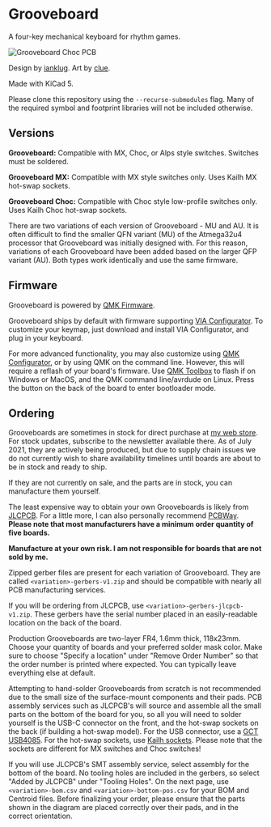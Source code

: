 # Grooveboard
A four-key mechanical keyboard for rhythm games.

![Grooveboard Choc PCB](https://i.imgur.com/wbMkbHX.jpg)

Design by [ianklug](https://ianklug.com). Art by [clue](https://clue.graphics).

Made with KiCad 5.

Please clone this repository using the `--recurse-submodules` flag. Many of the required symbol and footprint libraries will not be included otherwise.

## Versions

**Grooveboard:** Compatible with MX, Choc, or Alps style switches. Switches must be soldered.

**Grooveboard MX:** Compatible with MX style switches only. Uses Kailh MX hot-swap sockets.

**Grooveboard Choc:** Compatible with Choc style low-profile switches only. Uses Kailh Choc hot-swap sockets.

There are two variations of each version of Grooveboard - MU and AU. It is often difficult to find the smaller QFN variant (MU) of the Atmega32u4 processor that Grooveboard was initially designed with. For this reason, variations of each Grooveboard have been added based on the larger QFP variant (AU). Both types work identically and use the same firmware.

## Firmware

Grooveboard is powered by [QMK Firmware](https://qmk.fm).

Grooveboard ships by default with firmware supporting [VIA Configurator](https://caniusevia.com). To customize your keymap, just download and install VIA Configurator, and plug in your keyboard.

For more advanced functionality, you may also customize using [QMK Configurator](https://config.qmk.fm), or by using QMK on the command line. However, this will require a reflash of your board's firmware. Use [QMK Toolbox](https://github.com/qmk/qmk_toolbox) to flash if on Windows or MacOS, and the QMK command line/avrdude on Linux. Press the button on the back of the board to enter bootloader mode.

## Ordering

Grooveboards are sometimes in stock for direct purchase at [my web store](https://shop.ianklug.com/products/grooveboard). For stock updates, subscribe to the newsletter available there. As of July 2021, they are actively being produced, but due to supply chain issues we do not currently wish to share availability timelines until boards are about to be in stock and ready to ship.

If they are not currently on sale, and the parts are in stock, you can manufacture them yourself.

The least expensive way to obtain your own Grooveboards is likely from [JLCPCB](https://jlcpcb.com). For a little more, I can also personally recommend [PCBWay](https://pcbway.com/). **Please note that most manufacturers have a minimum order quantity of five boards.**

**Manufacture at your own risk. I am not responsible for boards that are not sold by me.**

Zipped gerber files are present for each variation of Grooveboard. They are called `<variation>-gerbers-v1.zip` and should be compatible with nearly all PCB manufacturing services.

If you will be ordering from JLCPCB, use `<variation>-gerbers-jlcpcb-v1.zip`. These gerbers have the serial number placed in an easily-readable location on the back of the board.

Production Grooveboards are two-layer FR4, 1.6mm thick, 118x23mm. Choose your quantity of boards and your preferred solder mask color. Make sure to choose "Specify a location" under "Remove Order Number" so that the order number is printed where expected. You can typically leave everything else at default.

Attempting to hand-solder Grooveboards from scratch is not recommended due to the small size of the surface-mount components and their pads. PCB assembly services such as JLCPCB's will source and assemble all the small parts on the bottom of the board for you, so all you will need to solder yourself is the USB-C connector on the front, and the hot-swap sockets on the back (if building a hot-swap model). For the USB connector, use a [GCT USB4085](https://gct.co/connector/usb4085). For the hot-swap sockets, use [Kailh sockets](https://www.kailhswitch.com/mechanical-keyboard-switches/box-switches/mechanical-keyboard-switches-kailh-pcb-socket.html). Please note that the sockets are different for MX switches and Choc switches!

If you will use JLCPCB's SMT assembly service, select assembly for the bottom of the board. No tooling holes are included in the gerbers, so select "Added by JLCPCB" under "Tooling Holes". On the next page, use `<variation>-bom.csv` and `<variation>-bottom-pos.csv` for your BOM and Centroid files. Before finalizing your order, please ensure that the parts shown in the diagram are placed correctly over their pads, and in the correct orientation.
